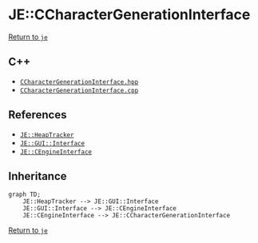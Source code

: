 # JE::CCharacterGenerationInterface

[Return to `je`](/docs/je.md)

## C++

- [`CCharacterGenerationInterface.hpp`](/src/je/CCharacterGenerationInterface.hpp)
- [`CCharacterGenerationInterface.cpp`](/src/je/CCharacterGenerationInterface.cpp)

## References

- [`JE::HeapTracker`](/docs/je/HeapTracker.md)
- [`JE::GUI::Interface`](/docs/je/GUI/Interface.md)
- [`JE::CEngineInterface`](/docs/je/CEngineInterface.md)

## Inheritance

```mermaid
graph TD;
    JE::HeapTracker --> JE::GUI::Interface
    JE::GUI::Interface --> JE::CEngineInterface
    JE::CEngineInterface --> JE::CCharacterGenerationInterface
```

[Return to `je`](/docs/je.md)